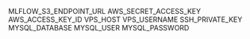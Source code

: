 MLFLOW_S3_ENDPOINT_URL
AWS_SECRET_ACCESS_KEY
AWS_ACCESS_KEY_ID
VPS_HOST
VPS_USERNAME
SSH_PRIVATE_KEY
MYSQL_DATABASE
MYSQL_USER
MYSQL_PASSWORD